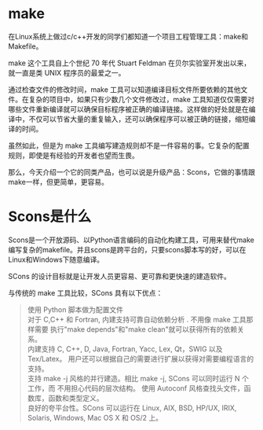 # make

在Linux系统上做过c/c++开发的同学们都知道一个项目工程管理工具：make和Makefile。

make 这个工具自上个世纪 70 年代 Stuart Feldman 在贝尔实验室开发出以来，就一直是类 UNIX 程序员的最爱之一。

通过检查文件的修改时间，make 工具可以知道编译目标文件所要依赖的其他文件。在复杂的项目中，如果只有少数几个文件修改过，make 工具知道仅仅需要对哪些文件重新编译就可以确保目标程序被正确的编译链接。这样做的好处就是在编译中，不仅可以节省大量的重复输入，还可以确保程序可以被正确的链接，缩短编译的时间。

虽然如此，但是为 make 工具编写建造规则却不是一件容易的事。它复杂的配置规则，即使是有经验的开发者也望而生畏。

那么，今天介绍一个它的同类产品，也可以说是升级产品：Scons，它做的事情跟make一样，但更简单，更容易。


# Scons是什么

Scons是一个开放源码、以Python语言编码的自动化构建工具，可用来替代make编写复杂的makefile。并且scons是跨平台的，只要scons脚本写的好，可以在Linux和Windows下随意编译。

SCons 的设计目标就是让开发人员更容易、更可靠和更快速的建造软件。

与传统的 make 工具比较，SCons 具有以下优点：

>使用 Python 脚本做为配置文件  
对于 C,C++ 和 Fortran, 内建支持可靠自动依赖分析 . 不用像 make 工具那样需要 执行"make depends"和"make clean"就可以获得所有的依赖关系。  
内建支持 C, C++, D, Java, Fortran, Yacc, Lex, Qt，SWIG 以及 Tex/Latex。 用户还可以根据自己的需要进行扩展以获得对需要编程语言的支持。  
支持 make -j 风格的并行建造。相比 make -j, SCons 可以同时运行 N 个工作，而 不用担心代码的层次结构。
使用 Autoconf 风格查找头文件，函数库，函数和类型定义。  
良好的夸平台性。SCons 可以运行在 Linux, AIX, BSD, HP/UX, IRIX, Solaris, Windows, Mac OS X 和 OS/2 上。

